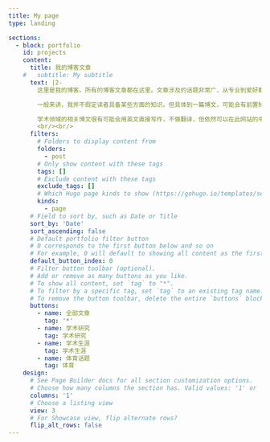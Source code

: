 ```yaml
---
title: My page
type: landing

sections:
  - block: portfolio
    id: projects
    content:
      title: 我的博客文章
    #   subtitle: My subtitle
      text: |2-
        这里是我的博客。所有的博客文章都在这里。文章涉及的话题非常广，从专业到爱好都有可能涉及，下面有按钮可供筛选话题。

        一般来讲，我并不假定读者具备某些方面的知识。但具体到一篇博文，可能会有前置知识的要求。比如学术相关的文章有可能对非业内读者并不友好。

        学术领域的相关博文很有可能会用英文直接写作，不做翻译，但依然可以在此网站的中文界面（即本页）找到。
        <br/><br/>
      filters:
        # Folders to display content from
        folders:
          - post
        # Only show content with these tags
        tags: []
        # Exclude content with these tags
        exclude_tags: []
        # Which Hugo page kinds to show (https://gohugo.io/templates/section-templates/#page-kinds)
        kinds:
          - page
      # Field to sort by, such as Date or Title
      sort_by: 'Date'
      sort_ascending: false
      # Default portfolio filter button
      # 0 corresponds to the first button below and so on
      # For example, 0 will default to showing all content as the first button below shows content with *any* tag
      default_button_index: 0
      # Filter button toolbar (optional).
      # Add or remove as many buttons as you like.
      # To show all content, set `tag` to "*".
      # To filter by a specific tag, set `tag` to an existing tag name.
      # To remove the button toolbar, delete the entire `buttons` block.
      buttons:
        - name: 全部文章
          tag: '*'
        - name: 学术研究
          tag: 学术研究
        - name: 学术生涯
          tag: 学术生涯
        - name: 体育话题
          tag: 体育
    design:
      # See Page Builder docs for all section customization options.
      # Choose how many columns the section has. Valid values: '1' or '2'.
      columns: '1'
      # Choose a listing view
      view: 3
      # For Showcase view, flip alternate rows?
      flip_alt_rows: false
---
```

